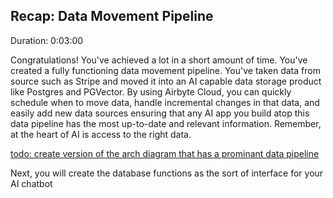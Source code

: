 ## Recap: Data Movement Pipeline
Duration: 0:03:00

Congratulations! You've achieved a lot in a short amount of time. You've created a fully functioning data movement pipeline. You've taken data from source such as Stripe and moved it into an AI capable data storage product like Postgres and PGVector. By using Airbyte Cloud, you can quickly schedule when to move data, handle incremental changes in that data, and easily add new data sources ensuring that any AI app you build atop this data pipeline has the most up-to-date and relevant information. Remember, at the heart of AI is access to the right data.

[todo: create version of the arch diagram that has a prominant data pipeline](/AlvfEoJOTha-p_xb6wWTcw)


Next, you will create the database functions as the sort of interface for your AI chatbot 


